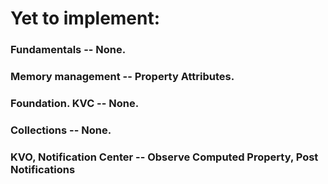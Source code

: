 # Yet to implement:
### Fundamentals -- None.
### Memory management -- Property Attributes.
### Foundation. KVC -- None.
### Collections -- None.
### KVO, Notification Center -- Observe Computed Property, Post Notifications
